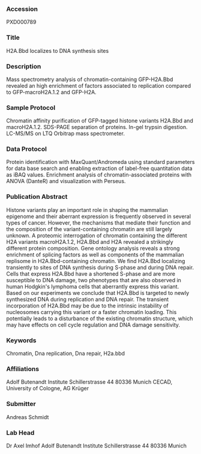 ### Accession
PXD000789

### Title
H2A.Bbd localizes to DNA synthesis sites

### Description
Mass spectrometry analysis of chromatin-containing GFP-H2A.Bbd revealed an high enrichment of factors associated to replication compared to GFP-macroH2A.1.2 and GFP-H2A.

### Sample Protocol
Chromatin affinity purification of GFP-tagged histone variants H2A.Bbd and macroH2A.1.2. SDS-PAGE separation of proteins. In-gel trypsin digestion. LC-MS/MS on LTQ Orbitrap mass spectrometer.

### Data Protocol
Protein identification with MaxQuant/Andromeda using standard parameters for data base search and enabling extraction of label-free quantitation data as iBAQ values. Enrichment analysis of chromatin-associated proteins with ANOVA (DanteR) and visualization with Perseus.

### Publication Abstract
Histone variants play an important role in shaping the mammalian epigenome and their aberrant expression is frequently observed in several types of cancer. However, the mechanisms that mediate their function and the composition of the variant-containing chromatin are still largely unknown. A proteomic interrogation of chromatin containing the different H2A variants macroH2A.1.2, H2A.Bbd and H2A revealed a strikingly different protein composition. Gene ontology analysis reveals a strong enrichment of splicing factors as well as components of the mammalian replisome in H2A.Bbd-containing chromatin. We find H2A.Bbd localizing transiently to sites of DNA synthesis during S-phase and during DNA repair. Cells that express H2A.Bbd have a shortened S-phase and are more susceptible to DNA damage, two phenotypes that are also observed in human Hodgkin's lymphoma cells that aberrantly express this variant. Based on our experiments we conclude that H2A.Bbd is targeted to newly synthesized DNA during replication and DNA repair. The transient incorporation of H2A.Bbd may be due to the intrinsic instability of nucleosomes carrying this variant or a faster chromatin loading. This potentially leads to a disturbance of the existing chromatin structure, which may have effects on cell cycle regulation and DNA damage sensitivity.

### Keywords
Chromatin, Dna replication, Dna repair, H2a.bbd

### Affiliations
Adolf Butenandt Institute  Schillerstrasse 44  80336 Munich
CECAD, University of Cologne, AG Krüger

### Submitter
Andreas Schmidt

### Lab Head
Dr Axel Imhof
Adolf Butenandt Institute  Schillerstrasse 44  80336 Munich


